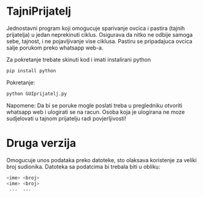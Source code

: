 # TajniPrijatelj

Jednostavni program koji omogucuje sparivanje ovcica i pastira (tajnih prijatelja) u jedan neprekinuti ciklus.
Osigurava da nitko ne odbije samoga sebe, tajnost, i ne pojavljivanje vise ciklusa.
Pastiru se pripadajuca ovcica salje porukom preko whatsapp web-a.

Za pokretanje trebate skinuti kod i imati instalirani python

```bash
pip install python
```

Pokretanje:

```bash
python GUIprijatelj.py
```

Napomene:
Da bi se poruke mogle poslati treba u pregledniku otvoriti whatsapp web i ulogirati se na racun.
Osoba koja je ulogirana ne moze sudjelovati u tajnom prijatelju radi povjerljivosti!

# Druga verzija

Omogucuje unos podataka preko datoteke, sto olaksava koristenje za veliki broj sudionika.
Datoteka sa podatcima bi trebala biti u obliku:
```bash
<ime> <broj>
<ime> <broj>
 ...  ...
```
